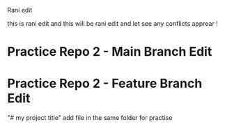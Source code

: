 Rani edit 

this is rani edit and this will be rani edit and let see any conflicts apprear !
# Practice Repo 2 - Main Branch Edit

# Practice Repo 2 - Feature Branch Edit

"# my project title" 
add file in the same folder for practise

